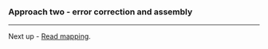 ### Approach two - error correction and assembly

----

Next up - [Read mapping](https://github.com/GenomicsAotearoa/methods-and-musings/blob/master/metagenomic_ont/4_read_mapping.md).
